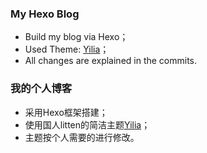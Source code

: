 ### My Hexo Blog
 - Build my blog via Hexo；
 - Used Theme: [Yilia](https://github.com/litten/hexo-theme-yilia)；
 - All changes are explained in the commits.

### 我的个人博客
 - 采用Hexo框架搭建；
 - 使用国人litten的简洁主题[Yilia](https://github.com/litten/hexo-theme-yilia)；
 - 主题按个人需要的进行修改。
